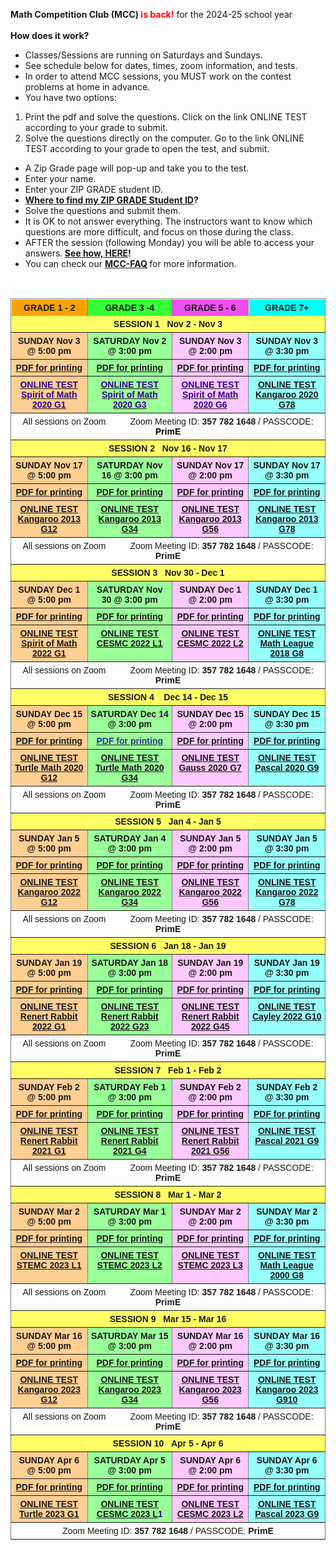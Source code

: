 <b>Math Competition Club (MCC) <font color="red">is back!</font></b> for the 2024-25 school year <br><br>
<b>How does it work?</b>
<br>
*  Classes/Sessions are running on Saturdays and Sundays.
*  See schedule below for dates, times, zoom information, and tests. 
*	 In order to attend MCC sessions, you MUST work on the contest problems at home in advance.
*	 You have two options:
  1. Print the pdf and solve the questions. Click on the link ONLINE TEST according to your grade to submit.
  2. Solve the questions directly on the computer. Go to the link ONLINE TEST according to your grade to open the test, and submit.
*	 A Zip Grade page will pop-up and take you to the test.
*	 Enter your name.
*	 Enter your ZIP GRADE student ID.
*	 <strong> <a href="https://renertmath.github.io/MCC_submit" target="_blank">Where to find my ZIP GRADE Student ID</a>?</strong>
*	Solve the questions and submit them.
*	It is OK to not answer everything. The instructors want to know which questions are more difficult, and focus on those during the class. <br>
*	AFTER the session (following Monday) you will be able to access your answers.<strong> <a href="https://renertmath.github.io/MCC_answers" target="_blank">See how, HERE</a>!</strong>
*	You can check our <strong> <a href="https://renertmath.github.io/MCC_FAQ" target="_blank">MCC-FAQ</a> </strong>for more information.
<br>
<table style="border-collapse:collapse;border-spacing:0" class="tg"><thead>
<tr><th style="background-color:#f8a102;border-color:inherit;border-style:solid;border-width:1px;font-family:Arial, sans-serif;font-size:14px;font-weight:bold;overflow:hidden;padding:5px 5px;position:-webkit-sticky;position:sticky;text-align:center;top:-1px;vertical-align:top;will-change:transform;word-break:normal">GRADE 1 - 2</th><th style="background-color:#34ff34;border-color:inherit;border-style:solid;border-width:1px;font-family:Arial, sans-serif;font-size:14px;font-weight:bold;overflow:hidden;padding:5px 5px;position:-webkit-sticky;position:sticky;text-align:center;top:-1px;vertical-align:top;will-change:transform;word-break:normal">GRADE 3 -4</th><th style="background-color:#ed4ef1;border-color:inherit;border-style:solid;border-width:1px;font-family:Arial, sans-serif;font-size:14px;font-weight:bold;overflow:hidden;padding:5px 5px;position:-webkit-sticky;position:sticky;text-align:center;top:-1px;vertical-align:top;will-change:transform;word-break:normal">GRADE 5 - 6</th>
<th style="background-color:#04fdf4;border-color:inherit;border-style:solid;border-width:1px;font-family:Arial, sans-serif;font-size:14px;font-weight:bold;overflow:hidden;padding:5px 5px;position:-webkit-sticky;position:sticky;text-align:center;top:-1px;vertical-align:top;will-change:transform;word-break:normal">GRADE 7+</th></tr>
</thead>
<tbody><tr><td style="background-color:#fffe65;border-color:inherit;border-style:solid;border-width:1px;font-family:Arial, sans-serif;font-size:14px;font-weight:bold;overflow:hidden;padding:5px 5px;text-align:center;vertical-align:top;word-break:normal" colspan="4">SESSION 1   Nov 2 - Nov 3</td></tr>
<tr><td style="background-color:#ffce93;border-color:inherit;border-style:solid;border-width:1px;font-family:Arial, sans-serif;font-size:14px;font-weight:bold;overflow:hidden;padding:5px 5px;text-align:center;vertical-align:top;word-break:normal">SUNDAY Nov 3 @ 5:00 pm</td><td style="background-color:#9aff99;border-color:inherit;border-style:solid;border-width:1px;font-family:Arial, sans-serif;font-size:14px;font-weight:bold;overflow:hidden;padding:5px 5px;text-align:center;vertical-align:top;word-break:normal">SATURDAY Nov 2 @ 3:00 pm</td><td style="background-color:#fec9ff;border-color:inherit;border-style:solid;border-width:1px;font-family:Arial, sans-serif;font-size:14px;font-weight:bold;overflow:hidden;padding:5px 5px;text-align:center;vertical-align:top;word-break:normal">SUNDAY Nov 3 @ 2:00 pm</td>
<td style="background-color:#96fffb;border-color:inherit;border-style:solid;border-width:1px;font-family:Arial, sans-serif;font-size:14px;font-weight:bold;overflow:hidden;padding:5px 5px;text-align:center;vertical-align:top;word-break:normal">SUNDAY Nov 3 @ 3:30 pm</td></tr>
<tr><td style="background-color:#ffce93;border-color:inherit;border-style:solid;border-width:1px;color:#340096;font-family:Arial, sans-serif;font-size:14px;font-weight:bold;overflow:hidden;padding:5px 5px;text-align:center;vertical-align:top;word-break:normal"><a href="https://drive.google.com/file/d/1B9fldyGK7DUF2Q4nEWvx_9YNawCKw37y/view?usp=drive_link" target="_blank" rel="noopener noreferrer">PDF for printing</a></td><td style="background-color:#9aff99;border-color:inherit;border-style:solid;border-width:1px;color:#340096;font-family:Arial, sans-serif;font-size:14px;font-weight:bold;overflow:hidden;padding:5px 5px;text-align:center;vertical-align:top;word-break:normal"><a href="https://drive.google.com/file/d/1o13FQbanXyXFBqYST_fsIQlZY7lQUGEN/view?usp=drive_link" target="_blank" rel="noopener noreferrer">PDF for printing</a></td>
<td style="background-color:#fec9ff;border-color:inherit;border-style:solid;border-width:1px;color:#340096;font-family:Arial, sans-serif;font-size:14px;font-weight:bold;overflow:hidden;padding:5px 5px;text-align:center;vertical-align:top;word-break:normal"><a href="https://drive.google.com/file/d/1L_UYRKB7NF3MuGFxPr9okcCYigMdNOan/view?usp=drive_link" target="_blank" rel="noopener noreferrer">PDF for printing</a></td><td style="background-color:#96fffb;border-color:inherit;border-style:solid;border-width:1px;color:#340096;font-family:Arial, sans-serif;font-size:14px;font-weight:bold;overflow:hidden;padding:5px 5px;text-align:center;vertical-align:top;word-break:normal"><a href="https://drive.google.com/file/d/1ALsPuHeeic53zIlx629j-Rint8_oJ_6K/view?usp=drive_link" target="_blank" rel="noopener noreferrer">PDF for printing</a></td></tr>
<tr><td style="background-color:#ffce93;border-color:inherit;border-style:solid;border-width:1px;color:#340096;font-family:Arial, sans-serif;font-size:14px;font-weight:bold;overflow:hidden;padding:5px 5px;text-align:center;vertical-align:top;word-break:normal"><a href="https://www.zipgrade.com/s/abCriE9/" target="_blank" rel="noopener noreferrer"><span style="color:#340096">ONLINE TEST </span></a><br><a href="https://www.zipgrade.com/s/abCriE9/" target="_blank" rel="noopener noreferrer"><span style="color:#340096">Spirit of Math 2020 G1</span></a></td>
<td style="background-color:#9aff99;border-color:inherit;border-style:solid;border-width:1px;color:#340096;font-family:Arial, sans-serif;font-size:14px;font-weight:bold;overflow:hidden;padding:5px 5px;text-align:center;vertical-align:top;word-break:normal"><a href="https://www.zipgrade.com/s/ue9QArb/" target="_blank" rel="noopener noreferrer"><span style="color:#340096">ONLINE TEST </span></a><br><a href="https://www.zipgrade.com/s/ue9QArb/" target="_blank" rel="noopener noreferrer"><span style="color:#340096">Spirit of Math 2020 G3</span></a></td>
<td style="background-color:#fec9ff;border-color:inherit;border-style:solid;border-width:1px;color:#340096;font-family:Arial, sans-serif;font-size:14px;font-weight:bold;overflow:hidden;padding:5px 5px;text-align:center;vertical-align:top;word-break:normal"><a href="https://www.zipgrade.com/s/ql13PxZ/" target="_blank" rel="noopener noreferrer"><span style="color:#340096">ONLINE TEST </span></a><br><a href="https://www.zipgrade.com/s/ql13PxZ/" target="_blank" rel="noopener noreferrer"><span style="color:#340096">Spirit of Math 2020 G6</span></a></td>
<td style="background-color:#96fffb;border-color:inherit;border-style:solid;border-width:1px;color:#340096;font-family:Arial, sans-serif;font-size:14px;font-weight:bold;overflow:hidden;padding:5px 5px;text-align:center;vertical-align:top;word-break:normal"><a href="https://www.zipgrade.com/s/yThApkZ/" target="_blank" rel="noopener noreferrer">ONLINE TEST </a><br><a href="https://www.zipgrade.com/s/yThApkZ/" target="_blank" rel="noopener noreferrer">Kangaroo 2020 G78</a></td></tr>
<tr><td style="border-color:inherit;border-style:solid;border-width:1px;font-family:Arial, sans-serif;font-size:14px;overflow:hidden;padding:5px 5px;text-align:center;vertical-align:top;word-break:normal" colspan="4">All sessions on Zoom&nbsp;&nbsp;&nbsp;&nbsp;&nbsp;&nbsp;&nbsp;&nbsp;&nbsp;&nbsp;Zoom Meeting ID: <span style="font-weight:bold">357 782 1648</span> / PASSCODE: <span style="font-weight:bold;color:#000">PrimE</span></td></tr><tr><td style="background-color:#fffe65;border-color:inherit;border-style:solid;border-width:1px;font-family:Arial, sans-serif;font-size:14px;font-weight:bold;overflow:hidden;padding:5px 5px;text-align:center;vertical-align:top;word-break:normal" colspan="4">SESSION 2   Nov 16 - Nov 17</td></tr>
<tr><td style="background-color:#ffce93;border-color:inherit;border-style:solid;border-width:1px;font-family:Arial, sans-serif;font-size:14px;font-weight:bold;overflow:hidden;padding:5px 5px;text-align:center;vertical-align:top;word-break:normal">SUNDAY Nov 17 @ 5:00 pm</td><td style="background-color:#9aff99;border-color:inherit;border-style:solid;border-width:1px;font-family:Arial, sans-serif;font-size:14px;font-weight:bold;overflow:hidden;padding:5px 5px;text-align:center;vertical-align:top;word-break:normal">SATURDAY Nov 16 @ 3:00 pm</td><td style="background-color:#fec9ff;border-color:inherit;border-style:solid;border-width:1px;font-family:Arial, sans-serif;font-size:14px;font-weight:bold;overflow:hidden;padding:5px 5px;text-align:center;vertical-align:top;word-break:normal">SUNDAY Nov 17 @ 2:00 pm</td>
<td style="background-color:#96fffb;border-color:inherit;border-style:solid;border-width:1px;font-family:Arial, sans-serif;font-size:14px;font-weight:bold;overflow:hidden;padding:5px 5px;text-align:center;vertical-align:top;word-break:normal">SUNDAY Nov 17 @ 3:30 pm</td></tr>
<tr><td style="background-color:#ffce93;border-color:inherit;border-style:solid;border-width:1px;color:#340096;font-family:Arial, sans-serif;font-size:14px;font-weight:bold;overflow:hidden;padding:5px 5px;text-align:center;vertical-align:top;word-break:normal"><a href="https://drive.google.com/file/d/1z_9CsH5jBCCviJreB7pw8HdX71kH_A1A/view?usp=drive_link" target="_blank" rel="noopener noreferrer">PDF for printing</a></td><td style="background-color:#9aff99;border-color:inherit;border-style:solid;border-width:1px;color:#340096;font-family:Arial, sans-serif;font-size:14px;font-weight:bold;overflow:hidden;padding:5px 5px;text-align:center;vertical-align:top;word-break:normal"><a href="https://drive.google.com/file/d/1jv-QN4lTyBUKBTHHR1-7aZPANsjQ9eNC/view?usp=drive_link" target="_blank" rel="noopener noreferrer">PDF for printing</a></td>
<td style="background-color:#fec9ff;border-color:inherit;border-style:solid;border-width:1px;color:#340096;font-family:Arial, sans-serif;font-size:14px;font-weight:bold;overflow:hidden;padding:5px 5px;text-align:center;vertical-align:top;word-break:normal"><a href="https://drive.google.com/file/d/1R-7YOgkYxJfHnY8iybSGkmKXxzkBbpx6/view?usp=drive_link" target="_blank" rel="noopener noreferrer">PDF for printing</a></td><td style="background-color:#96fffb;border-color:inherit;border-style:solid;border-width:1px;color:#340096;font-family:Arial, sans-serif;font-size:14px;font-weight:bold;overflow:hidden;padding:5px 5px;text-align:center;vertical-align:top;word-break:normal"><a href="https://drive.google.com/file/d/1iziwXLiBS595F5XgrM3F9jAaL9Hco71r/view?usp=drive_link" target="_blank" rel="noopener noreferrer">PDF for printing</a></td></tr>
<tr><td style="background-color:#ffce93;border-color:inherit;border-style:solid;border-width:1px;color:#340096;font-family:Arial, sans-serif;font-size:14px;font-weight:bold;overflow:hidden;padding:5px 5px;text-align:center;vertical-align:top;word-break:normal"><a href="https://www.zipgrade.com/s/9gvGMuU/" target="_blank" rel="noopener noreferrer">ONLINE TEST</a><br><a href="https://www.zipgrade.com/s/9gvGMuU/" target="_blank" rel="noopener noreferrer">Kangaroo 2013 G12</a></td><td style="background-color:#9aff99;border-color:inherit;border-style:solid;border-width:1px;color:#340096;font-family:Arial, sans-serif;font-size:14px;font-weight:bold;overflow:hidden;padding:5px 5px;text-align:center;vertical-align:top;word-break:normal"><a href="https://www.zipgrade.com/s/BkeEuaE/" target="_blank" rel="noopener noreferrer">ONLINE TEST</a><br><a href="https://www.zipgrade.com/s/BkeEuaE/" target="_blank" rel="noopener noreferrer">Kangaroo 2013 G34</a></td>
<td style="background-color:#fec9ff;border-color:inherit;border-style:solid;border-width:1px;color:#340096;font-family:Arial, sans-serif;font-size:14px;font-weight:bold;overflow:hidden;padding:5px 5px;text-align:center;vertical-align:top;word-break:normal"><a href="https://www.zipgrade.com/s/qw8fdeV/" target="_blank" rel="noopener noreferrer">ONLINE TEST</a><br><a href="https://www.zipgrade.com/s/qw8fdeV/" target="_blank" rel="noopener noreferrer">Kangaroo 2013 G56</a></td><td style="background-color:#96fffb;border-color:inherit;border-style:solid;border-width:1px;color:#340096;font-family:Arial, sans-serif;font-size:14px;font-weight:bold;overflow:hidden;padding:5px 5px;text-align:center;vertical-align:top;word-break:normal"><a href="https://www.zipgrade.com/s/yfQzT54/" target="_blank" rel="noopener noreferrer">ONLINE TEST</a><br><a href="https://www.zipgrade.com/s/yfQzT54/" target="_blank" rel="noopener noreferrer">Kangaroo 2013 G78</a></td></tr>
<tr><td style="border-color:inherit;border-style:solid;border-width:1px;font-family:Arial, sans-serif;font-size:14px;overflow:hidden;padding:5px 5px;text-align:center;vertical-align:top;word-break:normal" colspan="4">All sessions on Zoom&nbsp;&nbsp;&nbsp;&nbsp;&nbsp;&nbsp;&nbsp;&nbsp;&nbsp;&nbsp;Zoom Meeting ID: <span style="font-weight:bold">357 782 1648</span> / PASSCODE: <span style="font-weight:bold">PrimE</span></td></tr><tr><td style="background-color:#fffe65;border-color:inherit;border-style:solid;border-width:1px;font-family:Arial, sans-serif;font-size:14px;font-weight:bold;overflow:hidden;padding:5px 5px;text-align:center;vertical-align:top;word-break:normal" colspan="4">SESSION 3&nbsp;&nbsp;&nbsp;Nov 30 - Dec 1</td></tr>
<tr><td style="background-color:#ffce93;border-color:inherit;border-style:solid;border-width:1px;font-family:Arial, sans-serif;font-size:14px;font-weight:bold;overflow:hidden;padding:5px 5px;text-align:center;vertical-align:top;word-break:normal">SUNDAY Dec 1 @ 5:00 pm</td><td style="background-color:#9aff99;border-color:inherit;border-style:solid;border-width:1px;font-family:Arial, sans-serif;font-size:14px;font-weight:bold;overflow:hidden;padding:5px 5px;text-align:center;vertical-align:top;word-break:normal">SATURDAY Nov 30 @ 3:00 pm</td><td style="background-color:#fec9ff;border-color:inherit;border-style:solid;border-width:1px;font-family:Arial, sans-serif;font-size:14px;font-weight:bold;overflow:hidden;padding:5px 5px;text-align:center;vertical-align:top;word-break:normal">SUNDAY Dec 1 @ 2:00 pm</td>
<td style="background-color:#96fffb;border-color:inherit;border-style:solid;border-width:1px;font-family:Arial, sans-serif;font-size:14px;font-weight:bold;overflow:hidden;padding:5px 5px;text-align:center;vertical-align:top;word-break:normal">SUNDAY Dec 1 @ 3:30 pm</td></tr>
<tr><td style="background-color:#ffce93;border-color:inherit;border-style:solid;border-width:1px;color:#340096;font-family:Arial, sans-serif;font-size:14px;font-weight:bold;overflow:hidden;padding:5px 5px;text-align:center;vertical-align:top;word-break:normal"><a href="https://drive.google.com/file/d/1qpjWXjVegREHxSfl1v13BLBa0VUHyjC3/view?usp=drive_link" target="_blank" rel="noopener noreferrer">PDF for printing</a></td><td style="background-color:#9aff99;border-color:inherit;border-style:solid;border-width:1px;color:#340096;font-family:Arial, sans-serif;font-size:14px;font-weight:bold;overflow:hidden;padding:5px 5px;text-align:center;vertical-align:top;word-break:normal"><a href="https://drive.google.com/file/d/1l-7AGNtYqpJyb24mAxCfkcm0mUXwpA6B/view?usp=drive_link" target="_blank" rel="noopener noreferrer">PDF for printing</a></td>
<td style="background-color:#fec9ff;border-color:inherit;border-style:solid;border-width:1px;color:#340096;font-family:Arial, sans-serif;font-size:14px;font-weight:bold;overflow:hidden;padding:5px 5px;text-align:center;vertical-align:top;word-break:normal"><a href="https://drive.google.com/file/d/1REqxTG2CZI84a7-8dxZ0lYl-CFAx3IY6/view?usp=drive_linkhttps://drive.google.com/file/d/1REqxTG2CZI84a7-8dxZ0lYl-CFAx3IY6/view?usp=drive_link" target="_blank" rel="noopener noreferrer">PDF for printing</a></td><td style="background-color:#96fffb;border-color:inherit;border-style:solid;border-width:1px;color:#340096;font-family:Arial, sans-serif;font-size:14px;font-weight:bold;overflow:hidden;padding:5px 5px;text-align:center;vertical-align:top;word-break:normal"><a href="https://drive.google.com/file/d/1r897ovX_5EAYToiRujxBHDl3kOM0uJn_/view?usp=drive_link" target="_blank" rel="noopener noreferrer">PDF for printing</a></td></tr>
<tr><td style="background-color:#ffce93;border-color:inherit;border-style:solid;border-width:1px;color:#340096;font-family:Arial, sans-serif;font-size:14px;font-weight:bold;overflow:hidden;padding:5px 5px;text-align:center;vertical-align:top;word-break:normal"><a href="https://www.zipgrade.com/s/qxhNaKv/" target="_blank" rel="noopener noreferrer">ONLINE TEST</a><br><a href="https://www.zipgrade.com/s/qxhNaKv/" target="_blank" rel="noopener noreferrer">Spirit of Math 2022 G1</a></td><td style="background-color:#9aff99;border-color:inherit;border-style:solid;border-width:1px;color:#340096;font-family:Arial, sans-serif;font-size:14px;font-weight:bold;overflow:hidden;padding:5px 5px;text-align:center;vertical-align:top;word-break:normal"><a href="https://www.zipgrade.com/s/aCqakjk/" target="_blank" rel="noopener noreferrer">ONLINE TEST</a><br><a href="https://www.zipgrade.com/s/aCqakjk/" target="_blank" rel="noopener noreferrer">CESMC 2022 L1</a></td>
<td style="background-color:#fec9ff;border-color:inherit;border-style:solid;border-width:1px;color:#340096;font-family:Arial, sans-serif;font-size:14px;font-weight:bold;overflow:hidden;padding:5px 5px;text-align:center;vertical-align:top;word-break:normal"><a href="https://www.zipgrade.com/s/aCfEdhl/" target="_blank" rel="noopener noreferrer">ONLINE TEST</a><br><a href="https://www.zipgrade.com/s/aCfEdhl/" target="_blank" rel="noopener noreferrer">CESMC 2022 L2</a></td><td style="background-color:#96fffb;border-color:inherit;border-style:solid;border-width:1px;color:#340096;font-family:Arial, sans-serif;font-size:14px;font-weight:bold;overflow:hidden;padding:5px 5px;text-align:center;vertical-align:top;word-break:normal"><a href="https://www.zipgrade.com/s/YC7GkI8/" target="_blank" rel="noopener noreferrer">ONLINE TEST</a><br><a href="https://www.zipgrade.com/s/YC7GkI8/" target="_blank" rel="noopener noreferrer">Math League 2018 G8</a></td></tr>
<tr><td style="border-color:inherit;border-style:solid;border-width:1px;font-family:Arial, sans-serif;font-size:14px;overflow:hidden;padding:5px 5px;text-align:center;vertical-align:top;word-break:normal" colspan="4">All sessions on Zoom&nbsp;&nbsp;&nbsp;&nbsp;&nbsp;&nbsp;&nbsp;&nbsp;&nbsp;&nbsp;Zoom Meeting ID: <span style="font-weight:bold">357 782 1648</span> / PASSCODE: <span style="font-weight:bold">PrimE</span></td></tr><tr><td style="background-color:#fffe65;border-color:inherit;border-style:solid;border-width:1px;font-family:Arial, sans-serif;font-size:14px;font-weight:bold;overflow:hidden;padding:5px 5px;text-align:center;vertical-align:top;word-break:normal" colspan="4">SESSION 4&nbsp;&nbsp;&nbsp;&nbsp;Dec 14 - Dec 15</td></tr>
<tr><td style="background-color:#ffce93;border-color:inherit;border-style:solid;border-width:1px;font-family:Arial, sans-serif;font-size:14px;font-weight:bold;overflow:hidden;padding:5px 5px;text-align:center;vertical-align:top;word-break:normal">SUNDAY Dec 15 @ 5:00 pm</td><td style="background-color:#9aff99;border-color:inherit;border-style:solid;border-width:1px;font-family:Arial, sans-serif;font-size:14px;font-weight:bold;overflow:hidden;padding:5px 5px;text-align:center;vertical-align:top;word-break:normal">SATURDAY Dec 14 @ 3:00 pm</td><td style="background-color:#fec9ff;border-color:inherit;border-style:solid;border-width:1px;font-family:Arial, sans-serif;font-size:14px;font-weight:bold;overflow:hidden;padding:5px 5px;text-align:center;vertical-align:top;word-break:normal">SUNDAY Dec 15 @ 2:00 pm</td>
<td style="background-color:#96fffb;border-color:inherit;border-style:solid;border-width:1px;font-family:Arial, sans-serif;font-size:14px;font-weight:bold;overflow:hidden;padding:5px 5px;text-align:center;vertical-align:top;word-break:normal">SUNDAY Dec 15 @ 3:30 pm</td></tr>
<tr><td style="background-color:#ffce93;border-color:inherit;border-style:solid;border-width:1px;color:#340096;font-family:Arial, sans-serif;font-size:14px;font-weight:bold;overflow:hidden;padding:5px 5px;text-align:center;vertical-align:top;word-break:normal"><a href="https://drive.google.com/file/d/1YIq9K1KwnF7OsldJ7M_JcpndIE3iFSq6/view?usp=drive_link" target="_blank" rel="noopener noreferrer">PDF for printing</a></td><td style="background-color:#9aff99;border-color:inherit;border-style:solid;border-width:1px;color:#340096;font-family:Arial, sans-serif;font-size:14px;font-weight:bold;overflow:hidden;padding:5px 5px;text-align:center;vertical-align:top;word-break:normal"><a href="https://drive.google.com/file/d/1mh3AztuCji6KQM-yADHlE6Rg_sjvy-EY/view?usp=drive_link" target="_blank" rel="noopener noreferrer"><span style="color:#303498">PDF for printing</span></a></td>
<td style="background-color:#fec9ff;border-color:inherit;border-style:solid;border-width:1px;color:#340096;font-family:Arial, sans-serif;font-size:14px;font-weight:bold;overflow:hidden;padding:5px 5px;text-align:center;vertical-align:top;word-break:normal"><a href="https://drive.google.com/file/d/1ejWTycxsifLBWGIvDTc-kw1Y7t6iVtbr/view?usp=drive_link" target="_blank" rel="noopener noreferrer">PDF for printing</a></td><td style="background-color:#96fffb;border-color:inherit;border-style:solid;border-width:1px;color:#340096;font-family:Arial, sans-serif;font-size:14px;font-weight:bold;overflow:hidden;padding:5px 5px;text-align:center;vertical-align:top;word-break:normal"><a href="https://drive.google.com/file/d/1sM0Yth8BVMc4dUbkqod8aU2hSL0rtf3x/view?usp=drive_link" target="_blank" rel="noopener noreferrer">PDF for printing</a></td></tr>
<tr><td style="background-color:#ffce93;border-color:inherit;border-style:solid;border-width:1px;color:#340096;font-family:Arial, sans-serif;font-size:14px;font-weight:bold;overflow:hidden;padding:5px 5px;text-align:center;vertical-align:top;word-break:normal"><a href="https://www.zipgrade.com/s/s7f0BGz/" target="_blank" rel="noopener noreferrer">ONLINE TEST</a><br><a href="https://www.zipgrade.com/s/s7f0BGz/" target="_blank" rel="noopener noreferrer">Turtle Math 2020 G12</a></td><td style="background-color:#9aff99;border-color:inherit;border-style:solid;border-width:1px;color:#340096;font-family:Arial, sans-serif;font-size:14px;font-weight:bold;overflow:hidden;padding:5px 5px;text-align:center;vertical-align:top;word-break:normal"><a href="https://www.zipgrade.com/s/4QaA7dP/" target="_blank" rel="noopener noreferrer">ONLINE TEST</a><br><a href="https://www.zipgrade.com/s/4QaA7dP/" target="_blank" rel="noopener noreferrer">Turtle Math 2020 G34</a></td>
<td style="background-color:#fec9ff;border-color:inherit;border-style:solid;border-width:1px;color:#340096;font-family:Arial, sans-serif;font-size:14px;font-weight:bold;overflow:hidden;padding:5px 5px;text-align:center;vertical-align:top;word-break:normal"><a href="https://www.zipgrade.com/s/YflqmyL/" target="_blank" rel="noopener noreferrer">ONLINE TEST</a><br><a href="https://www.zipgrade.com/s/YflqmyL/" target="_blank" rel="noopener noreferrer">Gauss 2020 G7</a></td><td style="background-color:#96fffb;border-color:inherit;border-style:solid;border-width:1px;color:#340096;font-family:Arial, sans-serif;font-size:14px;font-weight:bold;overflow:hidden;padding:5px 5px;text-align:center;vertical-align:top;word-break:normal"><a href="https://www.zipgrade.com/s/Qe7dtsP/" target="_blank" rel="noopener noreferrer">ONLINE TEST</a><br><a href="https://www.zipgrade.com/s/Qe7dtsP/" target="_blank" rel="noopener noreferrer">Pascal 2020 G9</a></td></tr>
<tr><td style="border-color:inherit;border-style:solid;border-width:1px;font-family:Arial, sans-serif;font-size:14px;overflow:hidden;padding:5px 5px;text-align:center;vertical-align:top;word-break:normal" colspan="4">All sessions on Zoom&nbsp;&nbsp;&nbsp;&nbsp;&nbsp;&nbsp;&nbsp;&nbsp;&nbsp;&nbsp;Zoom Meeting ID: <span style="font-weight:bold">357 782 1648</span> / PASSCODE: <span style="font-weight:bold">PrimE</span></td></tr><tr><td style="background-color:#fffe65;border-color:inherit;border-style:solid;border-width:1px;font-family:Arial, sans-serif;font-size:14px;font-weight:bold;overflow:hidden;padding:5px 5px;text-align:center;vertical-align:top;word-break:normal" colspan="4">SESSION 5&nbsp;&nbsp;&nbsp;Jan 4 - Jan 5</td></tr>
<tr><td style="background-color:#ffce93;border-color:inherit;border-style:solid;border-width:1px;font-family:Arial, sans-serif;font-size:14px;font-weight:bold;overflow:hidden;padding:5px 5px;text-align:center;vertical-align:top;word-break:normal">SUNDAY Jan 5 @ 5:00 pm</td><td style="background-color:#9aff99;border-color:inherit;border-style:solid;border-width:1px;font-family:Arial, sans-serif;font-size:14px;font-weight:bold;overflow:hidden;padding:5px 5px;text-align:center;vertical-align:top;word-break:normal">SATURDAY Jan 4 @ 3:00 pm</td><td style="background-color:#fec9ff;border-color:inherit;border-style:solid;border-width:1px;font-family:Arial, sans-serif;font-size:14px;font-weight:bold;overflow:hidden;padding:5px 5px;text-align:center;vertical-align:top;word-break:normal">SUNDAY Jan 5 @ 2:00 pm</td>
<td style="background-color:#96fffb;border-color:inherit;border-style:solid;border-width:1px;font-family:Arial, sans-serif;font-size:14px;font-weight:bold;overflow:hidden;padding:5px 5px;text-align:center;vertical-align:top;word-break:normal">SUNDAY Jan 5 @ 3:30 pm</td></tr>
<tr><td style="background-color:#ffce93;border-color:inherit;border-style:solid;border-width:1px;font-family:Arial, sans-serif;font-size:14px;font-weight:bold;overflow:hidden;padding:5px 5px;text-align:center;vertical-align:top;word-break:normal"><a href="https://drive.google.com/file/d/1Bk3vuEYIsuuTV-cYmhy3Fe-Yt_imsOQJ/view?usp=drive_link" target="_blank" rel="noopener noreferrer">PDF for printing</a></td><td style="background-color:#9aff99;border-color:inherit;border-style:solid;border-width:1px;font-family:Arial, sans-serif;font-size:14px;font-weight:bold;overflow:hidden;padding:5px 5px;text-align:center;vertical-align:top;word-break:normal"><a href="https://drive.google.com/file/d/13uiEVtDXWMclY5tGYEC5ThhSO358VxcW/view?usp=drive_link" target="_blank" rel="noopener noreferrer">PDF for printing</a></td>
<td style="background-color:#fec9ff;border-color:inherit;border-style:solid;border-width:1px;font-family:Arial, sans-serif;font-size:14px;font-weight:bold;overflow:hidden;padding:5px 5px;text-align:center;vertical-align:top;word-break:normal"><a href="https://drive.google.com/file/d/1VBOLMlMOzUFTsKO62t1L8LG8oE6yB1kh/view?usp=drive_link" target="_blank" rel="noopener noreferrer">PDF for printing</a></td><td style="background-color:#96fffb;border-color:inherit;border-style:solid;border-width:1px;font-family:Arial, sans-serif;font-size:14px;font-weight:bold;overflow:hidden;padding:5px 5px;text-align:center;vertical-align:top;word-break:normal"><a href="https://drive.google.com/file/d/1CvTV9FmooG0BP5tX8t_UPLFFbpN8o8KV/view?usp=drive_link" target="_blank" rel="noopener noreferrer">PDF for printing</a></td></tr>
<tr><td style="background-color:#ffce93;border-color:inherit;border-style:solid;border-width:1px;font-family:Arial, sans-serif;font-size:14px;font-weight:bold;overflow:hidden;padding:5px 5px;text-align:center;vertical-align:top;word-break:normal"><a href="https://drive.google.com/file/d/1m1gUWlUhJ5gPIcbee4GqrXoGM0yebAHE/view?usp=drive_link" target="_blank" rel="noopener noreferrer">ONLINE TEST</a><br><a href="https://drive.google.com/file/d/1m1gUWlUhJ5gPIcbee4GqrXoGM0yebAHE/view?usp=drive_link" target="_blank" rel="noopener noreferrer">Kangaroo 2022 G12</a></td>
<td style="background-color:#9aff99;border-color:inherit;border-style:solid;border-width:1px;font-family:Arial, sans-serif;font-size:14px;font-weight:bold;overflow:hidden;padding:5px 5px;text-align:center;vertical-align:top;word-break:normal"><a href="https://www.zipgrade.com/s/10pMbuL/" target="_blank" rel="noopener noreferrer">ONLINE TEST</a><br><a href="https://drive.google.com/file/d/11dIfV94Qxee_IjaTWqn_xENRf5jmaynC/view?usp=drive_link" target="_blank" rel="noopener noreferrer">Kangaroo 2022 G34</a></td><td style="background-color:#fec9ff;border-color:inherit;border-style:solid;border-width:1px;font-family:Arial, sans-serif;font-size:14px;font-weight:bold;overflow:hidden;padding:5px 5px;text-align:center;vertical-align:top;word-break:normal"><a href="https://www.zipgrade.com/s/TKLMdCi/" target="_blank" rel="noopener noreferrer">ONLINE TEST </a><br><a href="https://www.zipgrade.com/s/TKLMdCi/" target="_blank" rel="noopener noreferrer">Kangaroo 2022 G56</a></td>
<td style="background-color:#96fffb;border-color:inherit;border-style:solid;border-width:1px;font-family:Arial, sans-serif;font-size:14px;font-weight:bold;overflow:hidden;padding:5px 5px;text-align:center;vertical-align:top;word-break:normal"><a href="https://www.zipgrade.com/s/Vdtr8pf/" target="_blank" rel="noopener noreferrer">ONLINE TEST </a><br><a href="https://www.zipgrade.com/s/Vdtr8pf/" target="_blank" rel="noopener noreferrer">Kangaroo 2022 G78</a></td></tr>
<tr><td style="border-color:inherit;border-style:solid;border-width:1px;font-family:Arial, sans-serif;font-size:14px;overflow:hidden;padding:5px 5px;text-align:center;vertical-align:top;word-break:normal" colspan="4">All sessions on Zoom&nbsp;&nbsp;&nbsp;&nbsp;&nbsp;&nbsp;&nbsp;&nbsp;&nbsp;&nbsp;Zoom Meeting ID: <span style="font-weight:bold">357 782 1648</span> / PASSCODE: <span style="font-weight:bold">PrimE</span></td></tr><tr><td style="background-color:#fffe65;border-color:inherit;border-style:solid;border-width:1px;font-family:Arial, sans-serif;font-size:14px;font-weight:bold;overflow:hidden;padding:5px 5px;text-align:center;vertical-align:top;word-break:normal" colspan="4">SESSION 6&nbsp;&nbsp;&nbsp;Jan 18 - Jan 19</td></tr>
<tr><td style="background-color:#ffce93;border-color:inherit;border-style:solid;border-width:1px;font-family:Arial, sans-serif;font-size:14px;font-weight:bold;overflow:hidden;padding:5px 5px;text-align:center;vertical-align:top;word-break:normal">SUNDAY Jan 19 @ 5:00 pm</td><td style="background-color:#9aff99;border-color:inherit;border-style:solid;border-width:1px;font-family:Arial, sans-serif;font-size:14px;font-weight:bold;overflow:hidden;padding:5px 5px;text-align:center;vertical-align:top;word-break:normal">SATURDAY Jan 18 @ 3:00 pm</td><td style="background-color:#fec9ff;border-color:inherit;border-style:solid;border-width:1px;font-family:Arial, sans-serif;font-size:14px;font-weight:bold;overflow:hidden;padding:5px 5px;text-align:center;vertical-align:top;word-break:normal">SUNDAY Jan 19 @ 2:00 pm</td>
<td style="background-color:#96fffb;border-color:inherit;border-style:solid;border-width:1px;font-family:Arial, sans-serif;font-size:14px;font-weight:bold;overflow:hidden;padding:5px 5px;text-align:center;vertical-align:top;word-break:normal">SUNDAY Jan 19 @ 3:30 pm</td></tr>
<tr><td style="background-color:#ffce93;border-color:inherit;border-style:solid;border-width:1px;color:#340096;font-family:Arial, sans-serif;font-size:14px;font-weight:bold;overflow:hidden;padding:5px 5px;text-align:center;vertical-align:top;word-break:normal"><a href="https://drive.google.com/file/d/11dIfV94Qxee_IjaTWqn_xENRf5jmaynC/view?usp=drive_link" target="_blank" rel="noopener noreferrer">PDF for printing</a></td><td style="background-color:#9aff99;border-color:inherit;border-style:solid;border-width:1px;color:#340096;font-family:Arial, sans-serif;font-size:14px;font-weight:bold;overflow:hidden;padding:5px 5px;text-align:center;vertical-align:top;word-break:normal"><a href="https://drive.google.com/file/d/1USPT_fOQdyrWYSXU8k0JOyfaBy2yCkh8/view?usp=drive_link" target="_blank" rel="noopener noreferrer">PDF for printing</a></td>
<td style="background-color:#fec9ff;border-color:inherit;border-style:solid;border-width:1px;color:#340096;font-family:Arial, sans-serif;font-size:14px;font-weight:bold;overflow:hidden;padding:5px 5px;text-align:center;vertical-align:top;word-break:normal"><a href="https://drive.google.com/file/d/1m1gUWlUhJ5gPIcbee4GqrXoGM0yebAHE/view?usp=drive_link" target="_blank" rel="noopener noreferrer">PDF for printing</a></td><td style="background-color:#96fffb;border-color:inherit;border-style:solid;border-width:1px;color:#340096;font-family:Arial, sans-serif;font-size:14px;font-weight:bold;overflow:hidden;padding:5px 5px;text-align:center;vertical-align:top;word-break:normal"><a href="https://drive.google.com/file/d/1GVMEpXq2Nfp6w3gUAOekiC97kXwrCDn_/view?usp=drive_link" target="_blank" rel="noopener noreferrer">PDF for printing</a></td></tr>
<tr><td style="background-color:#ffce93;border-color:inherit;border-style:solid;border-width:1px;color:#340096;font-family:Arial, sans-serif;font-size:14px;font-weight:bold;overflow:hidden;padding:5px 5px;text-align:center;vertical-align:top;word-break:normal"><a href="https://www.zipgrade.com/s/PhnNpl5/" target="_blank" rel="noopener noreferrer">ONLINE TEST</a><br><a href="https://www.zipgrade.com/s/edj9pYQ/" target="_blank" rel="noopener noreferrer">Renert Rabbit 2022 G1</a></td><td style="background-color:#9aff99;border-color:inherit;border-style:solid;border-width:1px;color:#340096;font-family:Arial, sans-serif;font-size:14px;font-weight:bold;overflow:hidden;padding:5px 5px;text-align:center;vertical-align:top;word-break:normal"><a href="https://www.zipgrade.com/s/lB0g7uI/" target="_blank" rel="noopener noreferrer">ONLINE TEST</a><br><a href="https://www.zipgrade.com/s/lB0g7uI/" target="_blank" rel="noopener noreferrer">Renert Rabbit 2022 G23</a></td>
<td style="background-color:#fec9ff;border-color:inherit;border-style:solid;border-width:1px;color:#340096;font-family:Arial, sans-serif;font-size:14px;font-weight:bold;overflow:hidden;padding:5px 5px;text-align:center;vertical-align:top;word-break:normal"><a href="https://www.zipgrade.com/s/YuaIfld/" target="_blank" rel="noopener noreferrer">ONLINE TEST</a><br><a href="https://www.zipgrade.com/s/YuaIfld/" target="_blank" rel="noopener noreferrer">Renert Rabbit 2022 G45</a></td><td style="background-color:#96fffb;border-color:inherit;border-style:solid;border-width:1px;color:#340096;font-family:Arial, sans-serif;font-size:14px;font-weight:bold;overflow:hidden;padding:5px 5px;text-align:center;vertical-align:top;word-break:normal"><a href="https://www.zipgrade.com/s/SIg3Nkb/" target="_blank" rel="noopener noreferrer">ONLINE TEST</a><br><a href="https://www.zipgrade.com/s/SIg3Nkb/" target="_blank" rel="noopener noreferrer">Cayley 2022 G10</a></td></tr>
<tr><td style="border-color:inherit;border-style:solid;border-width:1px;font-family:Arial, sans-serif;font-size:14px;overflow:hidden;padding:5px 5px;text-align:center;vertical-align:top;word-break:normal" colspan="4">All sessions on Zoom&nbsp;&nbsp;&nbsp;&nbsp;&nbsp;&nbsp;&nbsp;&nbsp;&nbsp;&nbsp;Zoom Meeting ID: <span style="font-weight:bold">357 782 1648</span> / PASSCODE: <span style="font-weight:bold">PrimE</span></td></tr><tr><td style="background-color:#fffe65;border-color:inherit;border-style:solid;border-width:1px;font-family:Arial, sans-serif;font-size:14px;font-weight:bold;overflow:hidden;padding:5px 5px;text-align:center;vertical-align:top;word-break:normal" colspan="4">SESSION 7&nbsp;&nbsp;&nbsp;Feb 1 - Feb 2</td></tr>
<tr><td style="background-color:#ffce93;border-color:inherit;border-style:solid;border-width:1px;font-family:Arial, sans-serif;font-size:14px;font-weight:bold;overflow:hidden;padding:5px 5px;text-align:center;vertical-align:top;word-break:normal">SUNDAY Feb 2 @ 5:00 pm</td><td style="background-color:#9aff99;border-color:inherit;border-style:solid;border-width:1px;font-family:Arial, sans-serif;font-size:14px;font-weight:bold;overflow:hidden;padding:5px 5px;text-align:center;vertical-align:top;word-break:normal">SATURDAY Feb 1 @ 3:00 pm</td><td style="background-color:#fec9ff;border-color:inherit;border-style:solid;border-width:1px;font-family:Arial, sans-serif;font-size:14px;font-weight:bold;overflow:hidden;padding:5px 5px;text-align:center;vertical-align:top;word-break:normal">SUNDAY Feb 2 @ 2:00 pm</td>
<td style="background-color:#96fffb;border-color:inherit;border-style:solid;border-width:1px;font-family:Arial, sans-serif;font-size:14px;font-weight:bold;overflow:hidden;padding:5px 5px;text-align:center;vertical-align:top;word-break:normal">SUNDAY Feb 2 @ 3:30 pm</td></tr>
<tr><td style="background-color:#ffce93;border-color:inherit;border-style:solid;border-width:1px;color:#340096;font-family:Arial, sans-serif;font-size:14px;font-weight:bold;overflow:hidden;padding:5px 5px;text-align:center;vertical-align:top;word-break:normal"><a href="https://drive.google.com/file/d/1GKlXq83lWjlCiwvar1yNlG4jqa5b7tqp/view?usp=drive_link" target="_blank" rel="noopener noreferrer">PDF for printing</a></td><td style="background-color:#9aff99;border-color:inherit;border-style:solid;border-width:1px;color:#340096;font-family:Arial, sans-serif;font-size:14px;font-weight:bold;overflow:hidden;padding:5px 5px;text-align:center;vertical-align:top;word-break:normal"><a href="https://drive.google.com/file/d/1LIeoWOdkY3fnnhEQygIz9d1jAnOnzVEi/view?usp=drive_link" target="_blank" rel="noopener noreferrer">PDF for printing</a></td>
<td style="background-color:#fec9ff;border-color:inherit;border-style:solid;border-width:1px;color:#340096;font-family:Arial, sans-serif;font-size:14px;font-weight:bold;overflow:hidden;padding:5px 5px;text-align:center;vertical-align:top;word-break:normal"><a href="https://drive.google.com/file/d/1TO8jzaD1RDOtbFfv2ynAQpajePhp4b5t/view?usp=drive_link" target="_blank" rel="noopener noreferrer">PDF for printing</a></td><td style="background-color:#96fffb;border-color:inherit;border-style:solid;border-width:1px;color:#340096;font-family:Arial, sans-serif;font-size:14px;font-weight:bold;overflow:hidden;padding:5px 5px;text-align:center;vertical-align:top;word-break:normal"><a href="https://drive.google.com/file/d/1QNORrFOgMHYHyp2jmx9kAn2-qq9kK4vD/view?usp=drive_link" target="_blank" rel="noopener noreferrer">PDF for printing</a></td></tr>
<tr><td style="background-color:#ffce93;border-color:inherit;border-style:solid;border-width:1px;color:#340096;font-family:Arial, sans-serif;font-size:14px;font-weight:bold;overflow:hidden;padding:5px 5px;text-align:center;vertical-align:top;word-break:normal"><a href="https://www.zipgrade.com/s/aVsrFGO/" target="_blank" rel="noopener noreferrer">ONLINE TEST</a><br><a href="https://www.zipgrade.com/s/aVsrFGO/" target="_blank" rel="noopener noreferrer">Renert Rabbit 2021 G1</a></td><td style="background-color:#9aff99;border-color:inherit;border-style:solid;border-width:1px;color:#340096;font-family:Arial, sans-serif;font-size:14px;font-weight:bold;overflow:hidden;padding:5px 5px;text-align:center;vertical-align:top;word-break:normal"><a href="https://www.zipgrade.com/s/fT4z3gs/" target="_blank" rel="noopener noreferrer">ONLINE TEST</a><br><a href="https://www.zipgrade.com/s/fT4z3gs/" target="_blank" rel="noopener noreferrer">Renert Rabbit 2021 G4</a></td>
<td style="background-color:#fec9ff;border-color:inherit;border-style:solid;border-width:1px;color:#340096;font-family:Arial, sans-serif;font-size:14px;font-weight:bold;overflow:hidden;padding:5px 5px;text-align:center;vertical-align:top;word-break:normal"><a href="https://www.zipgrade.com/s/6UZgZBa/" target="_blank" rel="noopener noreferrer">ONLINE TEST</a><br><a href="https://www.zipgrade.com/s/6UZgZBa/" target="_blank" rel="noopener noreferrer">Renert Rabbit 2021 G56</a></td><td style="background-color:#96fffb;border-color:inherit;border-style:solid;border-width:1px;color:#340096;font-family:Arial, sans-serif;font-size:14px;font-weight:bold;overflow:hidden;padding:5px 5px;text-align:center;vertical-align:top;word-break:normal"><a href="https://www.zipgrade.com/s/biAA4ac/" target="_blank" rel="noopener noreferrer">ONLINE TEST </a><br><a href="https://www.zipgrade.com/s/biAA4ac/" target="_blank" rel="noopener noreferrer">Pascal 2021 G9</a></td></tr>
<tr><td style="border-color:inherit;border-style:solid;border-width:1px;font-family:Arial, sans-serif;font-size:14px;overflow:hidden;padding:5px 5px;text-align:center;vertical-align:top;word-break:normal" colspan="4">All sessions on Zoom&nbsp;&nbsp;&nbsp;&nbsp;&nbsp;&nbsp;&nbsp;&nbsp;&nbsp;&nbsp;Zoom Meeting ID: <span style="font-weight:bold">357 782 1648 </span>/ PASSCODE: <span style="font-weight:bold">PrimE</span></td></tr><tr><td style="background-color:#fffe65;border-color:inherit;border-style:solid;border-width:1px;font-family:Arial, sans-serif;font-size:14px;font-weight:bold;overflow:hidden;padding:5px 5px;text-align:center;vertical-align:top;word-break:normal" colspan="4">SESSION 8&nbsp;&nbsp;&nbsp;Mar 1 - Mar 2</td></tr>
<tr><td style="background-color:#ffce93;border-color:inherit;border-style:solid;border-width:1px;font-family:Arial, sans-serif;font-size:14px;font-weight:bold;overflow:hidden;padding:5px 5px;text-align:center;vertical-align:top;word-break:normal">SUNDAY Mar 2 @ 5:00 pm</td><td style="background-color:#9aff99;border-color:inherit;border-style:solid;border-width:1px;font-family:Arial, sans-serif;font-size:14px;font-weight:bold;overflow:hidden;padding:5px 5px;text-align:center;vertical-align:top;word-break:normal">SATURDAY Mar 1 @ 3:00 pm</td><td style="background-color:#fec9ff;border-color:inherit;border-style:solid;border-width:1px;font-family:Arial, sans-serif;font-size:14px;font-weight:bold;overflow:hidden;padding:5px 5px;text-align:center;vertical-align:top;word-break:normal">SUNDAY Mar 2 @ 2:00 pm</td>
<td style="background-color:#96fffb;border-color:inherit;border-style:solid;border-width:1px;font-family:Arial, sans-serif;font-size:14px;font-weight:bold;overflow:hidden;padding:5px 5px;text-align:center;vertical-align:top;word-break:normal">SUNDAY Mar 2 @ 3:30 pm</td></tr>
<tr><td style="background-color:#ffce93;border-color:inherit;border-style:solid;border-width:1px;color:#340096;font-family:Arial, sans-serif;font-size:14px;font-weight:bold;overflow:hidden;padding:5px 5px;text-align:center;vertical-align:top;word-break:normal"><a href="https://drive.google.com/file/d/1DrQUuH1RKmi-VJDJ_yQYQefDU3gg_s9q/view?usp=drive_link" target="_blank" rel="noopener noreferrer">PDF for printing</a></td><td style="background-color:#9aff99;border-color:inherit;border-style:solid;border-width:1px;color:#340096;font-family:Arial, sans-serif;font-size:14px;font-weight:bold;overflow:hidden;padding:5px 5px;text-align:center;vertical-align:top;word-break:normal"><a href="https://drive.google.com/file/d/1leRlUbD0_GC3TPPD_3w7xsGO3p1YuppA/view?usp=drive_link" target="_blank" rel="noopener noreferrer">PDF for printing</a></td>
<td style="background-color:#fec9ff;border-color:inherit;border-style:solid;border-width:1px;color:#340096;font-family:Arial, sans-serif;font-size:14px;font-weight:bold;overflow:hidden;padding:5px 5px;text-align:center;vertical-align:top;word-break:normal"><a href="https://drive.google.com/file/d/1TZGwWA9GA_duSXgC8n0AregvjYB3yus6/view?usp=drive_link" target="_blank" rel="noopener noreferrer">PDF for printing</a></td><td style="background-color:#96fffb;border-color:inherit;border-style:solid;border-width:1px;color:#340096;font-family:Arial, sans-serif;font-size:14px;font-weight:bold;overflow:hidden;padding:5px 5px;text-align:center;vertical-align:top;word-break:normal"><a href="https://drive.google.com/file/d/1qGtAs8uo4hEdgd3wv_fezcwrepK9X-P-/view?usp=drive_link" target="_blank" rel="noopener noreferrer">PDF for printing</a></td></tr>
<tr><td style="background-color:#ffce93;border-color:inherit;border-style:solid;border-width:1px;color:#340096;font-family:Arial, sans-serif;font-size:14px;font-weight:bold;overflow:hidden;padding:5px 5px;text-align:center;vertical-align:top;word-break:normal"><a href="https://www.zipgrade.com/s/CzleyZx/" target="_blank" rel="noopener noreferrer">ONLINE TEST</a><br><a href="https://www.zipgrade.com/s/CzleyZx/" target="_blank" rel="noopener noreferrer">STEMC 2023 L1</a></td><td style="background-color:#9aff99;border-color:inherit;border-style:solid;border-width:1px;color:#340096;font-family:Arial, sans-serif;font-size:14px;font-weight:bold;overflow:hidden;padding:5px 5px;text-align:center;vertical-align:top;word-break:normal"><a href="https://www.zipgrade.com/s/mLFWddO/" target="_blank" rel="noopener noreferrer">ONLINE TEST</a><br><a href="https://www.zipgrade.com/s/mLFWddO/" target="_blank" rel="noopener noreferrer">STEMC 2023 L2</a></td>
<td style="background-color:#fec9ff;border-color:inherit;border-style:solid;border-width:1px;color:#340096;font-family:Arial, sans-serif;font-size:14px;font-weight:bold;overflow:hidden;padding:5px 5px;text-align:center;vertical-align:top;word-break:normal"><a href="https://www.zipgrade.com/s/Hu6QtpI/" target="_blank" rel="noopener noreferrer">ONLINE TEST</a><br><a href="https://www.zipgrade.com/s/Hu6QtpI/" target="_blank" rel="noopener noreferrer">STEMC 2023 L3</a></td><td style="background-color:#96fffb;border-color:inherit;border-style:solid;border-width:1px;color:#340096;font-family:Arial, sans-serif;font-size:14px;font-weight:bold;overflow:hidden;padding:5px 5px;text-align:center;vertical-align:top;word-break:normal"><a href="https://www.zipgrade.com/s/WfoXjQj/" target="_blank" rel="noopener noreferrer">ONLINE TEST</a><br><a href="https://www.zipgrade.com/s/WfoXjQj/" target="_blank" rel="noopener noreferrer">Math League 2000 G8</a></td></tr>
<tr><td style="border-color:inherit;border-style:solid;border-width:1px;font-family:Arial, sans-serif;font-size:14px;overflow:hidden;padding:5px 5px;text-align:center;vertical-align:top;word-break:normal" colspan="4"> All sessions on Zoom&nbsp;&nbsp;&nbsp;&nbsp;&nbsp;&nbsp;&nbsp;&nbsp;&nbsp;&nbsp;Zoom Meeting ID: <span style="font-weight:bold">357 782 1648 </span>/ PASSCODE: <span style="font-weight:bold">PrimE</span></td></tr><tr><td style="background-color:#fffe65;border-color:inherit;border-style:solid;border-width:1px;font-family:Arial, sans-serif;font-size:14px;font-weight:bold;overflow:hidden;padding:5px 5px;text-align:center;vertical-align:top;word-break:normal" colspan="4">SESSION 9&nbsp;&nbsp;&nbsp;Mar 15 - Mar 16</td></tr>
<tr><td style="background-color:#ffce93;border-color:inherit;border-style:solid;border-width:1px;font-family:Arial, sans-serif;font-size:14px;font-weight:bold;overflow:hidden;padding:5px 5px;text-align:center;vertical-align:top;word-break:normal">SUNDAY Mar 16 @ 5:00 pm</td><td style="background-color:#9aff99;border-color:inherit;border-style:solid;border-width:1px;font-family:Arial, sans-serif;font-size:14px;font-weight:bold;overflow:hidden;padding:5px 5px;text-align:center;vertical-align:top;word-break:normal">SATURDAY Mar 15 @ 3:00 pm</td><td style="background-color:#fec9ff;border-color:inherit;border-style:solid;border-width:1px;font-family:Arial, sans-serif;font-size:14px;font-weight:bold;overflow:hidden;padding:5px 5px;text-align:center;vertical-align:top;word-break:normal">SUNDAY Mar 16 @ 2:00 pm</td>
<td style="background-color:#96fffb;border-color:inherit;border-style:solid;border-width:1px;font-family:Arial, sans-serif;font-size:14px;font-weight:bold;overflow:hidden;padding:5px 5px;text-align:center;vertical-align:top;word-break:normal">SUNDAY Mar 16 @ 3:30 pm</td></tr>
<tr><td style="background-color:#ffce93;border-color:inherit;border-style:solid;border-width:1px;color:#340096;font-family:Arial, sans-serif;font-size:14px;font-weight:bold;overflow:hidden;padding:5px 5px;text-align:center;vertical-align:top;word-break:normal"><a href="https://drive.google.com/file/d/1MyYKgWlYBk_Vm-H5M7vJfbFssOcJd-sD/view?usp=drive_link" target="_blank" rel="noopener noreferrer">PDF for printing</a></td><td style="background-color:#9aff99;border-color:inherit;border-style:solid;border-width:1px;color:#340096;font-family:Arial, sans-serif;font-size:14px;font-weight:bold;overflow:hidden;padding:5px 5px;text-align:center;vertical-align:top;word-break:normal"><a href="https://drive.google.com/file/d/1Z9rcHYmu-p2p9MQt1pkq-h7kgEMssAwI/view?usp=drive_link" target="_blank" rel="noopener noreferrer">PDF for printing</a></td>
<td style="background-color:#fec9ff;border-color:inherit;border-style:solid;border-width:1px;color:#340096;font-family:Arial, sans-serif;font-size:14px;font-weight:bold;overflow:hidden;padding:5px 5px;text-align:center;vertical-align:top;word-break:normal"><a href="https://drive.google.com/file/d/13oR5iPqcS8aC5N_wXvowEnmsZJs7-haX/view?usp=drive_link" target="_blank" rel="noopener noreferrer">PDF for printing</a></td><td style="background-color:#96fffb;border-color:inherit;border-style:solid;border-width:1px;color:#340096;font-family:Arial, sans-serif;font-size:14px;font-weight:bold;overflow:hidden;padding:5px 5px;text-align:center;vertical-align:top;word-break:normal"><a href="https://drive.google.com/file/d/1O6qAh8LDtzP5zUFAF1Cvem2aLtYfHUuU/view?usp=drive_link" target="_blank" rel="noopener noreferrer">PDF for printing</a></td></tr>
<tr><td style="background-color:#ffce93;border-color:inherit;border-style:solid;border-width:1px;color:#340096;font-family:Arial, sans-serif;font-size:14px;font-weight:bold;overflow:hidden;padding:5px 5px;text-align:center;vertical-align:top;word-break:normal"><a href="https://www.zipgrade.com/s/8dGtJ8U/" target="_blank" rel="noopener noreferrer">ONLINE TEST</a><br><a href="https://www.zipgrade.com/s/8dGtJ8U/" target="_blank" rel="noopener noreferrer">Kangaroo 2023 G12</a></td><td style="background-color:#9aff99;border-color:inherit;border-style:solid;border-width:1px;color:#340096;font-family:Arial, sans-serif;font-size:14px;font-weight:bold;overflow:hidden;padding:5px 5px;text-align:center;vertical-align:top;word-break:normal"><a href="https://www.zipgrade.com/s/VAOuBDN/" target="_blank" rel="noopener noreferrer">ONLINE TEST</a><br><a href="https://www.zipgrade.com/s/VAOuBDN/" target="_blank" rel="noopener noreferrer">Kangaroo 2023 G34</a></td>
<td style="background-color:#fec9ff;border-color:inherit;border-style:solid;border-width:1px;color:#340096;font-family:Arial, sans-serif;font-size:14px;font-weight:bold;overflow:hidden;padding:5px 5px;text-align:center;vertical-align:top;word-break:normal"><a href="https://www.zipgrade.com/s/Oq5QHBH/" target="_blank" rel="noopener noreferrer">ONLINE TEST</a><br><a href="https://www.zipgrade.com/s/Oq5QHBH/" target="_blank" rel="noopener noreferrer">Kangaroo 2023 G56</a></td><td style="background-color:#96fffb;border-color:inherit;border-style:solid;border-width:1px;color:#340096;font-family:Arial, sans-serif;font-size:14px;font-weight:bold;overflow:hidden;padding:5px 5px;text-align:center;vertical-align:top;word-break:normal"><a href="https://www.zipgrade.com/s/ZIyVr1n/" target="_blank" rel="noopener noreferrer">ONLINE TEST</a><br><a href="https://www.zipgrade.com/s/ZIyVr1n/" target="_blank" rel="noopener noreferrer">Kangaroo 2023 G910</a></td></tr>
<tr><td style="border-color:inherit;border-style:solid;border-width:1px;font-family:Arial, sans-serif;font-size:14px;overflow:hidden;padding:5px 5px;text-align:center;vertical-align:top;word-break:normal" colspan="4">All sessions on Zoom          Zoom Meeting ID: <span style="font-weight:bold">357 782 1648</span> / PASSCODE: <span style="font-weight:bold">PrimE</span></td></tr><tr><td style="background-color:#fffe65;border-color:inherit;border-style:solid;border-width:1px;font-family:Arial, sans-serif;font-size:14px;font-weight:bold;overflow:hidden;padding:5px 5px;text-align:center;vertical-align:top;word-break:normal" colspan="4">SESSION 10&nbsp;&nbsp;&nbsp;Apr 5 - Apr 6</td></tr>
<tr><td style="background-color:#ffce93;border-color:inherit;border-style:solid;border-width:1px;font-family:Arial, sans-serif;font-size:14px;font-weight:bold;overflow:hidden;padding:5px 5px;text-align:center;vertical-align:top;word-break:normal">SUNDAY Apr 6 @ 5:00 pm</td><td style="background-color:#9aff99;border-color:inherit;border-style:solid;border-width:1px;font-family:Arial, sans-serif;font-size:14px;font-weight:bold;overflow:hidden;padding:5px 5px;text-align:center;vertical-align:top;word-break:normal">SATURDAY Apr 5 @ 3:00 pm</td><td style="background-color:#fec9ff;border-color:inherit;border-style:solid;border-width:1px;font-family:Arial, sans-serif;font-size:14px;font-weight:bold;overflow:hidden;padding:5px 5px;text-align:center;vertical-align:top;word-break:normal">SUNDAY Apr 6 @ 2:00 pm</td>
<td style="background-color:#96fffb;border-color:inherit;border-style:solid;border-width:1px;font-family:Arial, sans-serif;font-size:14px;font-weight:bold;overflow:hidden;padding:5px 5px;text-align:center;vertical-align:top;word-break:normal">SUNDAY Apr 6 @ 3:30 pm</td></tr>
<tr><td style="background-color:#ffce93;border-color:inherit;border-style:solid;border-width:1px;font-family:Arial, sans-serif;font-size:14px;font-weight:bold;overflow:hidden;padding:5px 5px;text-align:center;vertical-align:top;word-break:normal"><a href="https://drive.google.com/file/d/1YIq9K1KwnF7OsldJ7M_JcpndIE3iFSq6/view?usp=drive_link" target="_blank" rel="noopener noreferrer">PDF for printing</a></td><td style="background-color:#9aff99;border-color:inherit;border-style:solid;border-width:1px;font-family:Arial, sans-serif;font-size:14px;font-weight:bold;overflow:hidden;padding:5px 5px;text-align:center;vertical-align:top;word-break:normal"><a href="https://drive.google.com/file/d/1556voka1qnh0iGmNF1q7uIMKNJLcl-qR/view?usp=drive_link" target="_blank" rel="noopener noreferrer">PDF for printing</a></td>
<td style="background-color:#fec9ff;border-color:inherit;border-style:solid;border-width:1px;font-family:Arial, sans-serif;font-size:14px;font-weight:bold;overflow:hidden;padding:5px 5px;text-align:center;vertical-align:top;word-break:normal"><a href="https://drive.google.com/file/d/1-NDLZSd2pEsB42RQ9rsMDRfOGIiKVkEW/view?usp=drive_link" target="_blank" rel="noopener noreferrer">PDF for printing</a></td><td style="background-color:#96fffb;border-color:inherit;border-style:solid;border-width:1px;font-family:Arial, sans-serif;font-size:14px;font-weight:bold;overflow:hidden;padding:5px 5px;text-align:center;vertical-align:top;word-break:normal"><a href="https://drive.google.com/file/d/10N2hXVUmsSaIRlwNaqsLljNJOUUYa2MF/view?usp=drive_link" target="_blank" rel="noopener noreferrer">PDF for printing</a></td></tr>
<tr><td style="background-color:#ffce93;border-color:inherit;border-style:solid;border-width:1px;color:#340096;font-family:Arial, sans-serif;font-size:14px;font-weight:bold;overflow:hidden;padding:5px 5px;text-align:center;vertical-align:top;word-break:normal"><a href="https://www.zipgrade.com/s/VP6lnFT/" target="_blank" rel="noopener noreferrer">ONLINE TEST</a><br><a href="https://www.zipgrade.com/s/VP6lnFT/" target="_blank" rel="noopener noreferrer">Turtle 2023 G1</a></td><td style="background-color:#9aff99;border-color:inherit;border-style:solid;border-width:1px;color:#340096;font-family:Arial, sans-serif;font-size:14px;font-weight:bold;overflow:hidden;padding:5px 5px;text-align:center;vertical-align:top;word-break:normal"><a href="https://www.zipgrade.com/s/I6GikFx/" target="_blank" rel="noopener noreferrer">ONLINE TEST</a><br><a href="https://www.zipgrade.com/s/I6GikFx/" target="_blank" rel="noopener noreferrer">CESMC 2023 L</a>1</td>
<td style="background-color:#fec9ff;border-color:inherit;border-style:solid;border-width:1px;color:#340096;font-family:Arial, sans-serif;font-size:14px;font-weight:bold;overflow:hidden;padding:5px 5px;text-align:center;vertical-align:top;word-break:normal"><a href="https://www.zipgrade.com/s/UyIDkuE/" target="_blank" rel="noopener noreferrer">ONLINE TEST</a><br><a href="https://www.zipgrade.com/s/UyIDkuE/" target="_blank" rel="noopener noreferrer">CESMC 2023 L2</a></td><td style="background-color:#96fffb;border-color:inherit;border-style:solid;border-width:1px;color:#340096;font-family:Arial, sans-serif;font-size:14px;font-weight:bold;overflow:hidden;padding:5px 5px;text-align:center;vertical-align:top;word-break:normal"><a href="https://www.zipgrade.com/s/Kv5RYPA/" target="_blank" rel="noopener noreferrer">ONLINE TEST</a><br><a href="https://www.zipgrade.com/s/Kv5RYPA/" target="_blank" rel="noopener noreferrer">Pascal 2023 G9</a></td></tr>
<tr><td style="border-color:inherit;border-style:solid;border-width:1px;font-family:Arial, sans-serif;font-size:14px;overflow:hidden;padding:5px 5px;text-align:center;vertical-align:top;word-break:normal" colspan="4">Zoom Meeting ID: <span style="font-weight:bold">357 782 1648</span> / PASSCODE: <span style="font-weight:bold">PrimE</span></td></tr></tbody></table>
